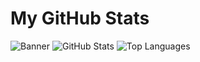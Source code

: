 # My GitHub Stats
![Banner](https://github.com/omarahmedx14/omarahmedx14/assets/38296077/69de8e3d-36fd-4ff1-846e-71254e19824b)
![GitHub Stats](https://github-readme-stats-omega-sand-46.vercel.app/api?username=omarahmedx14&show_icons=true&count_private=true)
![Top Languages](https://github-readme-stats-omega-sand-46.vercel.app/api/top-langs/?username=omarahmedx14&layout=compact)


